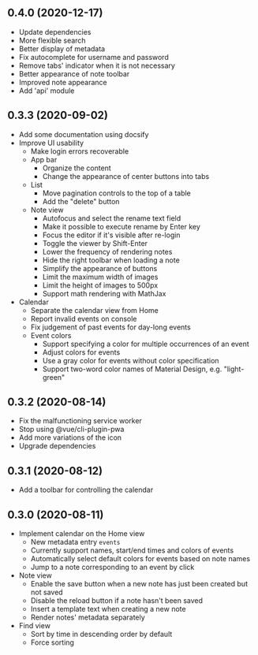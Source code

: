 ## 0.4.0 (2020-12-17)
* Update dependencies
* More flexible search
* Better display of metadata
* Fix autocomplete for username and password
* Remove tabs' indicator when it is not necessary
* Better appearance of note toolbar
* Improved note appearance
* Add 'api' module



## 0.3.3 (2020-09-02)
* Add some documentation using docsify
* Improve UI usability
    + Make login errors recoverable
    + App bar
        - Organize the content
        - Change the appearance of center buttons into tabs
    + List
        - Move pagination controls to the top of a table
        - Add the "delete" button
    + Note view
        - Autofocus and select the rename text field
        - Make it possible to execute rename by Enter key
        - Focus the editor if it's visible after re-login
        - Toggle the viewer by Shift-Enter
        - Lower the frequency of rendering notes
        - Hide the right toolbar when loading a note
        - Simplify the appearance of buttons
        - Limit the maximum width of images
        - Limit the height of images to 500px
        - Support math rendering with MathJax
* Calendar
    + Separate the calendar view from Home
    + Report invalid events on console
    + Fix judgement of past events for day-long events
    + Event colors
        - Support specifying a color for multiple occurrences of an event
        - Adjust colors for events
        - Use a gray color for events without color specification
        - Support two-word color names of Material Design, e.g. "light-green"



## 0.3.2 (2020-08-14)
* Fix the malfunctioning service worker
* Stop using @vue/cli-plugin-pwa
* Add more variations of the icon
* Upgrade dependencies



## 0.3.1 (2020-08-12)
* Add a toolbar for controlling the calendar



## 0.3.0 (2020-08-11)
* Implement calendar on the Home view
    + New metadata entry `events`
    + Currently support names, start/end times and colors of events
    + Automatically select default colors for events based on note names
    + Jump to a note corresponding to an event by click
* Note view
    + Enable the save button when a new note has just been created but not saved
    + Disable the reload button if a note hasn't been saved
    + Insert a template text when creating a new note
    + Render notes' metadata separately
* Find view
    + Sort by time in descending order by default
    + Force sorting
